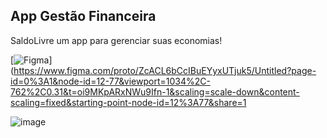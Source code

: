 ## App Gestão Financeira

SaldoLivre
um app para gerenciar suas economias!

[![Figma](https://img.shields.io/badge/Figma-F24E1E?style=for-the-badge&logo=figma&logoColor=white)](https://www.figma.com/proto/ZcACL6bCcIBuEYyxUTjuk5/Untitled?page-id=0%3A1&node-id=12-77&viewport=1034%2C-762%2C0.31&t=oi9MKpARxNWu9Ifn-1&scaling=scale-down&content-scaling=fixed&starting-point-node-id=12%3A77&share=1

![image](https://github.com/user-attachments/assets/765b0fba-65aa-48e2-88a3-239ad959d3ca)
